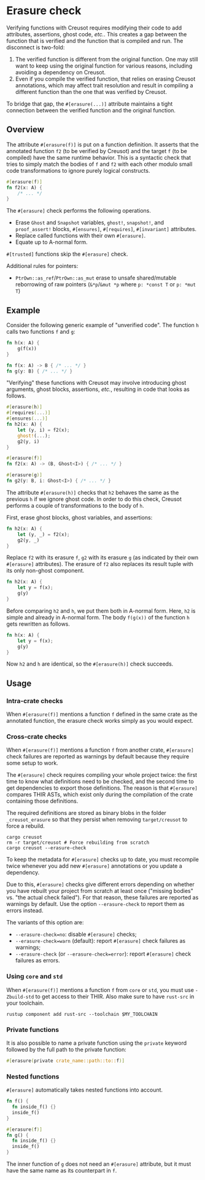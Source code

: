 # Erasure check

Verifying functions with Creusot requires modifying their code to add attributes, assertions, ghost code, *etc.*.
This creates a gap between the function that is verified and the function that is compiled and run.
The disconnect is two-fold:

1. The verified function is different from the original function.
   One may still want to keep using the original function for various reasons,
   including avoiding a dependency on Creusot.
2. Even if you compile the verified function, that relies on erasing Creusot annotations,
   which may affect trait resolution and result in compiling a different function
   than the one that was verified by Creusot.

To bridge that gap, the `#[erasure(...)]` attribute maintains a tight connection
between the verified function and the original function.

## Overview

The attribute `#[erasure(f)]` is put on a function definition.
It asserts that the annotated function `f2` (to be verified by Creusot) and the target `f`
(to be compiled) have the same runtime behavior.
This is a syntactic check that tries to simply match the bodies of `f` and `f2` with each other
modulo small code transformations to ignore purely logical constructs.

```rust
#[erasure(f)]
fn f2(x: A) {
    /* ... */
}
```

The `#[erasure]` check performs the following operations.

- Erase `Ghost` and `Snapshot` variables, `ghost!`, `snapshot!`, and `proof_assert!` blocks,
  `#[ensures]`, `#[requires]`, `#[invariant]` attributes.
- Replace called functions with their own `#[erasure]`.
- Equate up to A-normal form.

`#[trusted]` functions skip the `#[erasure]` check.

Additional rules for pointers:

- `PtrOwn::as_ref`/`PtrOwn::as_mut` erase to unsafe shared/mutable reborrowing of raw pointers
  (`&*p`/`&mut *p` where `p: *const T` or `p: *mut T`)

## Example

Consider the following generic example of "unverified code".
The function `h` calls two functions `f` and `g`:

```rust
fn h(x: A) {
    g(f(x))
}

fn f(x: A) -> B { /* ... */ }
fn g(y: B) { /* ... */ }
```

"Verifying" these functions with Creusot may involve introducing ghost arguments,
ghost blocks, assertions, *etc.*, resulting in code that looks as follows.

```rust
#[erasure(h)]
#[requires(...)]
#[ensures(...)]
fn h2(x: A) {
    let (y, i) = f2(x);
    ghost!(...);
    g2(y, i)
}

#[erasure(f)]
fn f2(x: A) -> (B, Ghost<I>) { /* ... */ }

#[erasure(g)]
fn g2(y: B, i: Ghost<I>) { /* ... */ }
```

The attribute `#[erasure(h)]` checks that `h2` behaves the same as the previous `h` if we ignore ghost code.
In order to do this check, Creusot performs a couple of transformations to the body of `h`.

First, erase ghost blocks, ghost variables, and assertions:

```rust
fn h2(x: A) {
    let (y, _) = f2(x);
    g2(y, _)
}
```

Replace `f2` with its erasure `f`, `g2` with its erasure `g` (as indicated by their own `#[erasure]` attributes).
The erasure of `f2` also replaces its result tuple with its only non-ghost component.

```rust
fn h2(x: A) {
    let y = f(x);
    g(y)
}
```

Before comparing `h2` and `h`, we put them both in A-normal form. Here, `h2` is simple and already in A-normal form.
The body `f(g(x))` of the function `h` gets rewritten as follows.

```rust
fn h(x: A) {
    let y = f(x);
    g(y)
}
```

Now `h2` and `h` are identical, so the `#[erasure(h)]` check succeeds.

## Usage

### Intra-crate checks

When `#[erasure(f)]` mentions a function `f` defined in the same crate
as the annotated function, the erasure check works simply as you would expect.

### Cross-crate checks

When `#[erasure(f)]` mentions a function `f` from another crate,
`#[erasure]` check failures are reported as warnings by default
because they require some setup to work.

The `#[erasure]` check requires compiling your whole project twice: the first time to know what definitions
need to be checked, and the second time to get dependencies to export those definitions. The reason is that
`#[erasure]` compares THIR ASTs, which exist only during the compilation of the crate containing those definitions.

The required definitions are stored as binary blobs in the folder `_creusot_erasure` so that they persist
when removing `target/creusot` to force a rebuild.

```
cargo creusot
rm -r target/creusot # Force rebuilding from scratch
cargo creusot --erasure-check
```

To keep the metadata for `#[erasure]` checks up to date, you must recompile twice whenever you add new
`#[erasure]` annotations or you update a dependency.

Due to this, `#[erasure]` checks give different errors depending on whether you have rebuilt your
project from scratch at least once ("missing bodies" vs. "the actual check failed").
For that reason, these failures are reported as warnings by default.
Use the option `--erasure-check` to report them as errors instead.

The variants of this option are:

- `--erasure-check=no`: disable `#[erasure]` checks;
- `--erasure-check=warn` (default): report `#[erasure]` check failures as warnings;
- `--erasure-check` (or `--erasure-check=error`): report `#[erasure]` check failures as errors.

### Using `core` and `std`

When `#[erasure(f)]` mentions a function `f` from `core` or `std`, you must use
`-Zbuild-std` to get access to their THIR. Also make sure to have `rust-src` in your toolchain.

```
rustup component add rust-src --toolchain $MY_TOOLCHAIN
```

### Private functions

It is also possible to name a private function using the `private` keyword
followed by the full path to the private function:

```rust
#[erasure(private crate_name::path::to::f)]
```

### Nested functions

`#[erasure]` automatically takes nested functions into account.

```rust
fn f() {
  fn inside_f() {}
  inside_f()
}

#[erasure(f)]
fn g() {
  fn inside_f() {}
  inside_f()
}
```

The inner function of `g` does not need an `#[erasure]` attribute,
but it must have the same name as its counterpart in `f`.
